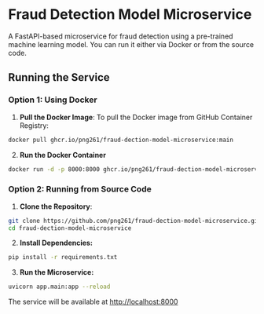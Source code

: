 # Fraud Detection Model Microservice

A FastAPI-based microservice for fraud detection using a pre-trained machine learning model. You can run it either via Docker or from the source code.

## Running the Service
### Option 1: Using Docker
1. **Pull the Docker Image**:
To pull the Docker image from GitHub Container Registry:
```bash
docker pull ghcr.io/png261/fraud-dection-model-microservice:main
```
2. **Run the Docker Container**
```bash
docker run -d -p 8000:8000 ghcr.io/png261/fraud-dection-model-microservice:main
```
### Option 2: Running from Source Code
1. **Clone the Repository**:
```bash
git clone https://github.com/png261/fraud-dection-model-microservice.git
cd fraud-dection-model-microservice
```
2. **Install Dependencies:**
```bash
pip install -r requirements.txt
```
3. **Run the Microservice:**
```bash
uvicorn app.main:app --reload
```
The service will be available at [http://localhost:8000](http://localhost:8000)

